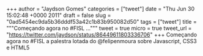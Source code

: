 
+++
author = "Jaydson Gomes"
categories = ["tweet"]
date = "Thu Jun 30 15:02:48 +0000 2011"
draft = false
slug = "0ad5454ec9da5b36dddf53a42c1b83b950082d50"
tags = ["tweet"]
title = """Começando agora no #FISL ..."""
tweet = true
micro = true
tweet_url = "https://twitter.com/jaydson/status/86449611803336706"
+++
Começando agora no #FISL a palestra lotada do @felipenmoura sobre Javascript, CSS3 e HTML5
